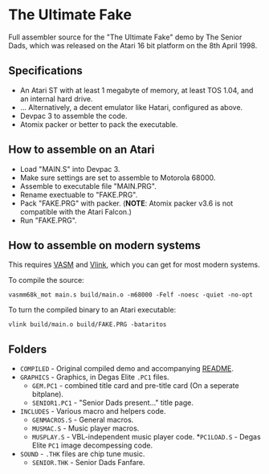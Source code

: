 # The Ultimate Fake

Full assembler source for the "The Ultimate Fake" demo by The Senior Dads, which was released on the Atari 16 bit platform on the 8th April 1998.

## Specifications

* An Atari ST with at least 1 megabyte of memory, at least TOS 1.04, and an internal hard drive.
* ... Alternatively, a decent emulator like Hatari, configured as above.
* Devpac 3 to assemble the code.
* Atomix packer or better to pack the executable.

## How to assemble on an Atari

* Load "MAIN.S" into Devpac 3.
* Make sure settings are set to assemble to Motorola 68000.
* Assemble to executable file "MAIN.PRG".
* Rename exectuable to "FAKE.PRG".
* Pack "FAKE.PRG" with packer. (**NOTE**: Atomix packer v3.6 is not compatible with the Atari Falcon.)
* Run "FAKE.PRG".

## How to assemble on modern systems

This requires [VASM](http://sun.hasenbraten.de/vasm/https:/) and [Vlink](http://www.compilers.de/vlink.html), which you can get for most modern systems.

To compile the source:

`vasmm68k_mot main.s build/main.o -m68000 -Felf -noesc -quiet -no-opt`

To turn the compiled binary to an Atari executable:

`vlink build/main.o build/FAKE.PRG -bataritos`

## Folders

* `COMPILED` - Original compiled demo and accompanying [README](https://github.com/theseniordads/ultimatefake/blob/main/COMPILED/README.TXT).
* `GRAPHICS` - Graphics, in Degas Elite `.PC1` files.
  * `GEM.PC1` - combined title card and pre-title card (On a seperate bitplane).
  * `SENIOR1.PC1` - "Senior Dads present..." title page.
* `INCLUDES` - Various macro and helpers code.
  * `GENMACROS.S` - General macros.
  * `MUSMAC.S` - Music player macros.
  * `MUSPLAY.S` - VBL-independent music player code.
  *`PC1LOAD.S` - Degas Elite `PC1` image decompessing code.
* `SOUND` - `.THK` files are chip tune music.
  * `SENIOR.THK` - Senior Dads Fanfare.
